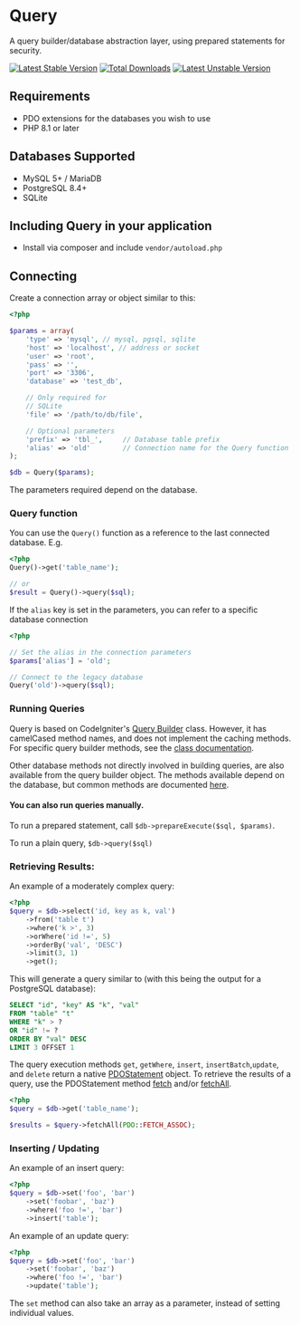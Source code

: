 # Query

A query builder/database abstraction layer, using prepared statements for security.

[![Latest Stable Version](https://poser.pugx.org/aviat/query/v/stable.png)](https://packagist.org/packages/aviat/query)
[![Total Downloads](https://poser.pugx.org/aviat/query/downloads.png)](https://packagist.org/packages/aviat/query)
[![Latest Unstable Version](https://poser.pugx.org/aviat/query/v/unstable.png)](https://packagist.org/packages/aviat/query)

## Requirements
* PDO extensions for the databases you wish to use
* PHP 8.1 or later

## Databases Supported

* MySQL 5+ / MariaDB
* PostgreSQL 8.4+
* SQLite

## Including Query in your application

* Install via composer and include `vendor/autoload.php`

## Connecting

Create a connection array or object similar to this:

```php
<?php

$params = array(
	'type' => 'mysql', // mysql, pgsql, sqlite
	'host' => 'localhost', // address or socket
	'user' => 'root',
	'pass' => '',
	'port' => '3306',
	'database' => 'test_db',

	// Only required for
	// SQLite
	'file' => '/path/to/db/file',

	// Optional parameters
	'prefix' => 'tbl_', 	// Database table prefix
	'alias' => 'old' 		// Connection name for the Query function
);

$db = Query($params);
```

The parameters required depend on the database.

### Query function

You can use the `Query()` function as a reference to the last connected database. E.g.

```php
<?php
Query()->get('table_name');

// or
$result = Query()->query($sql);
```

If the `alias` key is set in the parameters, you can refer to a specific database connection

```php
<?php

// Set the alias in the connection parameters
$params['alias'] = 'old';

// Connect to the legacy database
Query('old')->query($sql);
```

### Running Queries
Query is based on CodeIgniter's [Query Builder](http://www.codeigniter.com/user_guide/database/query_builder.html) class.
However, it has camelCased method names, and does not implement the caching methods.
For specific query builder methods, see the [class documentation](https://gitdev.timshomepage.net/Query/apiDocumentation/classes/Query_QueryBuilder.html#methods).

Other database methods not directly involved in building queries, are also available from the query builder object.
The methods available depend on the database, but common methods  are documented
[here](https://gitdev.timshomepage.net/Query/apiDocumentation/classes/Query-QueryBuilder.html).

#### You can also run queries manually.

To run a prepared statement, call
`$db->prepareExecute($sql, $params)`.

To run a plain query, `$db->query($sql)`

### Retrieving Results:

An example of a moderately complex query:

```php
<?php
$query = $db->select('id, key as k, val')
	->from('table t')
	->where('k >', 3)
	->orWhere('id !=', 5)
	->orderBy('val', 'DESC')
	->limit(3, 1)
	->get();
```

This will generate a query similar to (with this being the output for a PostgreSQL database):

```sql
SELECT "id", "key" AS "k", "val"
FROM "table" "t"
WHERE "k" > ?
OR "id" != ?
ORDER BY "val" DESC
LIMIT 3 OFFSET 1
```

The query execution methods `get`, `getWhere`, `insert`,
 `insertBatch`,`update`, and `delete` return a native [PDOStatement](http://php.net/manual/en/class.pdostatement.php) object.
To retrieve the results of a query, use the PDOStatement method [fetch](http://php.net/manual/en/pdostatement.fetch.php) and/or
[fetchAll](http://php.net/manual/en/pdostatement.fetchall.php).

```php
<?php
$query = $db->get('table_name');

$results = $query->fetchAll(PDO::FETCH_ASSOC);
```


### Inserting / Updating

An example of an insert query:
```php
<?php
$query = $db->set('foo', 'bar')
	->set('foobar', 'baz')
	->where('foo !=', 'bar')
	->insert('table');
```

An example of an update query:

```php
<?php
$query = $db->set('foo', 'bar')
	->set('foobar', 'baz')
	->where('foo !=', 'bar')
	->update('table');
```

The `set` method can also take an array as a parameter, instead of setting individual values.

